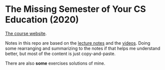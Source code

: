 # The Missing Semester of Your CS Education (2020)
[The course website](https://missing.csail.mit.edu/).

Notes in this repo are based on the [lecture notes](https://missing.csail.mit.edu/2020/) and the [videos](https://www.youtube.com/playlist?list=PLyzOVJj3bHQuloKGG59rS43e29ro7I57J). Doing some rearranging and summarizing to the notes if that helps me understand better, but most of the content is just copy-and-paste.

There are also **some** exercises solutions of mine.